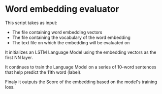 # Word embedding evaluator

This script takes as input:
 - The file containing word embedding vectors 
 - The file containing the vocabulary of the word embedding
 - The text file on which the embedding will be evaluated on
 
It initializes an LSTM Language Model using the embedding vectors as the first NN layer.

It continues to train the Language Model on a series of 10-word sentences that help predict the 11th word (label).

Finaly it outputs the Score of the embedding based on the model's training loss.
